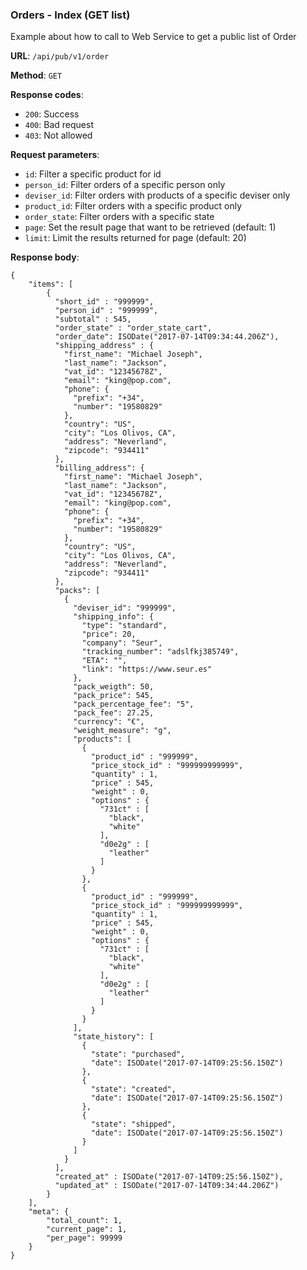 ### Orders - Index (GET list)

Example about how to call to Web Service to get a public list of 
Order

**URL**: `/api/pub/v1/order`

**Method**: `GET`

**Response codes**: 
* `200`: Success
* `400`: Bad request
* `403`: Not allowed
  
**Request parameters**:
* `id`: Filter a specific product for id
* `person_id`: Filter orders of a specific person only
* `deviser_id`: Filter orders with products of a specific deviser only
* `product_id`: Filter orders with a specific product only
* `order_state`: Filter orders with a specific state
* `page`: Set the result page that want to be retrieved (default: 1)
* `limit`: Limit the results returned for page (default: 20)

**Response body**:

```
{
    "items": [
        {
          "short_id" : "999999",
          "person_id" : "999999",
          "subtotal" : 545,
          "order_state" : "order_state_cart",
          "order_date": ISODate("2017-07-14T09:34:44.206Z"),
          "shipping_address" : {
        	"first_name": "Michael Joseph",
        	"last_name": "Jackson",
        	"vat_id": "12345678Z",
        	"email": "king@pop.com",
        	"phone": {
        	  "prefix": "+34",
        	  "number": "19580829"
        	},
        	"country": "US",
        	"city": "Los Olivos, CA",
        	"address": "Neverland",
        	"zipcode": "934411"
          },
          "billing_address": {
        	"first_name": "Michael Joseph",
        	"last_name": "Jackson",
        	"vat_id": "12345678Z",
        	"email": "king@pop.com",
        	"phone": {
        	  "prefix": "+34",
        	  "number": "19580829"
        	},
        	"country": "US",
        	"city": "Los Olivos, CA",
        	"address": "Neverland",
        	"zipcode": "934411"
          },
          "packs": [
        	{
        	  "deviser_id": "999999",
        	  "shipping_info": {
        		"type": "standard",
        		"price": 20,
        		"company": "Seur",
        		"tracking_number": "adslfkj385749",
        		"ETA": "",
        		"link": "https://www.seur.es"
        	  },
        	  "pack_weigth": 50,
        	  "pack_price": 545,
        	  "pack_percentage_fee": "5",
        	  "pack_fee": 27.25,
        	  "currency": "€",
        	  "weight_measure": "g",
        	  "products": [
        		{
        		  "product_id" : "999999",
        		  "price_stock_id" : "999999999999",
        		  "quantity" : 1,
        		  "price" : 545,
        		  "weight" : 0,
        		  "options" : {
        			"731ct" : [
        			  "black",
        			  "white"
        			],
        			"d0e2g" : [
        			  "leather"
        			]
        		  }
        		},
        		{
        		  "product_id" : "999999",
        		  "price_stock_id" : "999999999999",
        		  "quantity" : 1,
        		  "price" : 545,
        		  "weight" : 0,
        		  "options" : {
        			"731ct" : [
        			  "black",
        			  "white"
        			],
        			"d0e2g" : [
        			  "leather"
        			]
        		  }
        		}
        	  ],
        	  "state_history": [
        		{
        		  "state": "purchased",
        		  "date": ISODate("2017-07-14T09:25:56.150Z")
        		},
        		{
        		  "state": "created",
        		  "date": ISODate("2017-07-14T09:25:56.150Z")
        		},
        		{
        		  "state": "shipped",
        		  "date": ISODate("2017-07-14T09:25:56.150Z")
        		}
        	  ]
        	}
          ],
          "created_at" : ISODate("2017-07-14T09:25:56.150Z"),
          "updated_at" : ISODate("2017-07-14T09:34:44.206Z")
        }
    ],
    "meta": {
        "total_count": 1,
        "current_page": 1,
        "per_page": 99999
    }
}
```